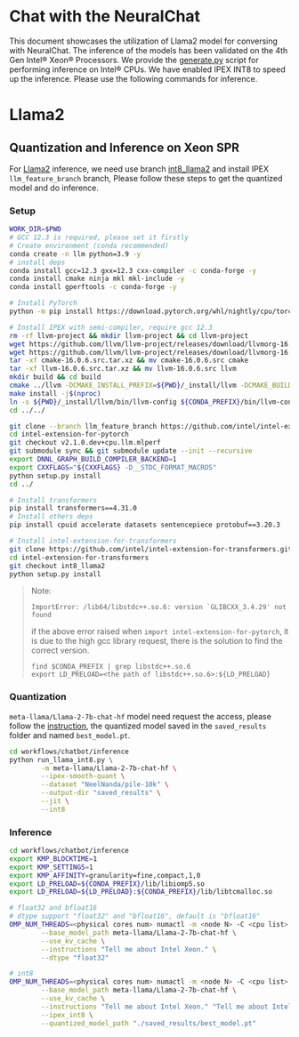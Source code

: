 Chat with the NeuralChat
============

This document showcases the utilization of Llama2 model for conversing with NeuralChat. The inference of the models has been validated on the 4th Gen Intel® Xeon® Processors. We provide the [generate.py](./generate.py) script for performing inference on Intel® CPUs. We have enabled IPEX INT8 to speed up the inference. Please use the following commands for inference.


# Llama2

## Quantization and Inference on Xeon SPR

For [Llama2](https://huggingface.co/meta-llama/Llama-2-7b-chat-hf) inference, we need use branch [int8_llama2](https://github.com/intel/intel-extension-for-transformers/tree/int8_llama2/workflows/chatbot/inference) and install IPEX `llm_feature_branch` branch, Please follow these steps to get the quantized model and do inference.
### Setup
```bash
WORK_DIR=$PWD
# GCC 12.3 is required, please set it firstly
# Create environment (conda recommended)
conda create -n llm python=3.9 -y
# install deps
conda install gcc=12.3 gxx=12.3 cxx-compiler -c conda-forge -y
conda install cmake ninja mkl mkl-include -y
conda install gperftools -c conda-forge -y

# Install PyTorch
python -m pip install https://download.pytorch.org/whl/nightly/cpu/torch-2.1.0.dev20230711%2Bcpu-cp39-cp39-linux_x86_64.whl

# Install IPEX with semi-compiler, require gcc 12.3
rm -rf llvm-project && mkdir llvm-project && cd llvm-project
wget https://github.com/llvm/llvm-project/releases/download/llvmorg-16.0.6/cmake-16.0.6.src.tar.xz
wget https://github.com/llvm/llvm-project/releases/download/llvmorg-16.0.6/llvm-16.0.6.src.tar.xz
tar -xf cmake-16.0.6.src.tar.xz && mv cmake-16.0.6.src cmake
tar -xf llvm-16.0.6.src.tar.xz && mv llvm-16.0.6.src llvm
mkdir build && cd build
cmake ../llvm -DCMAKE_INSTALL_PREFIX=${PWD}/_install/llvm -DCMAKE_BUILD_TYPE=Release -DLLVM_TARGETS_TO_BUILD=X86 -DLLVM_INCLUDE_TESTS=OFF -DLLVM_INCLUDE_EXAMPLES=OFF -DLLVM_ENABLE_TERMINFO=OFF -DLLVM_INCLUDE_BENCHMARKS=OFF -DCMAKE_CXX_FLAGS="-D_GLIBCXX_USE_CXX11_ABI=0"
make install -j$(nproc)
ln -s ${PWD}/_install/llvm/bin/llvm-config ${CONDA_PREFIX}/bin/llvm-config-13
cd ../../

git clone --branch llm_feature_branch https://github.com/intel/intel-extension-for-pytorch.git
cd intel-extension-for-pytorch
git checkout v2.1.0.dev+cpu.llm.mlperf
git submodule sync && git submodule update --init --recursive
export DNNL_GRAPH_BUILD_COMPILER_BACKEND=1
export CXXFLAGS="${CXXFLAGS} -D__STDC_FORMAT_MACROS"
python setup.py install
cd ../

# Install transformers
pip install transformers==4.31.0
# Install others deps
pip install cpuid accelerate datasets sentencepiece protobuf==3.20.3

# Install intel-extension-for-transformers
git clone https://github.com/intel/intel-extension-for-transformers.git
cd intel-extension-for-transformers
git checkout int8_llama2
python setup.py install

````
> Note:
> ```
> ImportError: /lib64/libstdc++.so.6: version `GLIBCXX_3.4.29' not found
> ```
> if the above error raised when `import intel-extension-for-pytorch`, it is due to the high gcc library request, there is the solution to find the correct version.
> ```
> find $CONDA_PREFIX | grep libstdc++.so.6
> export LD_PRELOAD=<the path of libstdc++.so.6>:${LD_PRELOAD}
> ```
### Quantization
`meta-llama/Llama-2-7b-chat-hf` model need request the access, please follow the [instruction](https://huggingface.co/meta-llama/Llama-2-7b-hf), the quantized model saved in the `saved_results` folder and named `best_model.pt`.

```bash
cd workflows/chatbot/inference
python run_llama_int8.py \
        -m meta-llama/Llama-2-7b-chat-hf \
        --ipex-smooth-quant \
        --dataset "NeelNanda/pile-10k" \
        --output-dir "saved_results" \
        --jit \
        --int8
```

### Inference

```bash
cd workflows/chatbot/inference
export KMP_BLOCKTIME=1
export KMP_SETTINGS=1
export KMP_AFFINITY=granularity=fine,compact,1,0
export LD_PRELOAD=${CONDA_PREFIX}/lib/libiomp5.so
export LD_PRELOAD=${LD_PRELOAD}:${CONDA_PREFIX}/lib/libtcmalloc.so

# float32 and bfloat16
# dtype support "float32" and "bfloat16", default is "bfloat16"
OMP_NUM_THREADS=<physical cores num> numactl -m <node N> -C <cpu list> python  generate.py \
        --base_model_path meta-llama/Llama-2-7b-chat-hf \
        --use_kv_cache \
        --instructions "Tell me about Intel Xeon." \
        --dtype "float32"

# int8
OMP_NUM_THREADS=<physical cores num> numactl -m <node N> -C <cpu list> python  generate.py \
        --base_model_path meta-llama/Llama-2-7b-chat-hf \
        --use_kv_cache \
        --instructions "Tell me about Intel Xeon." "Tell me about Intel Xeon." \
        --ipex_int8 \
        --quantized_model_path "./saved_results/best_model.pt"
```




